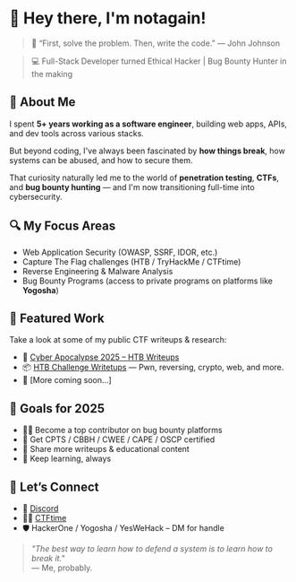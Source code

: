 # 👋 Hey there, I'm notagain!

> 💬 “First, solve the problem. Then, write the code.” — John Johnson  

> 💻 Full-Stack Developer turned Ethical Hacker | Bug Bounty Hunter in the making

## 🧭 About Me

I spent **5+ years working as a software engineer**, building web apps, APIs, and dev tools across various stacks.  

But beyond coding, I've always been fascinated by **how things break**, how systems can be abused, and how to secure them.  

That curiosity naturally led me to the world of **penetration testing**, **CTFs**, and **bug bounty hunting** — and I'm now transitioning full-time into cybersecurity.

## 🔍 My Focus Areas

- Web Application Security (OWASP, SSRF, IDOR, etc.)
- Capture The Flag challenges (HTB / TryHackMe / CTFtime)
- Reverse Engineering & Malware Analysis
- Bug Bounty Programs (access to private programs on platforms like **Yogosha**)

## 📂 Featured Work

Take a look at some of my public CTF writeups & research:

- 🎯 [Cyber Apocalypse 2025 – HTB Writeups](https://github.com/notagain-pwn/hackthebox/tree/main/CTF/Cyber%20Apocalypse%202025)
- 📦 [HTB Challenge Writetups](https://github.com/notagain-pwn/hackthebox/tree/main/Challenges/README.md) — Pwn, reversing, crypto, web, and more.
- 🚀 [More coming soon...]

## 🎯 Goals for 2025

- 🏴‍☠️ Become a top contributor on bug bounty platforms
- 🔐 Get CPTS / CBBH / CWEE / CAPE / OSCP certified
- 🎤 Share more writeups & educational content
- 🧠 Keep learning, always

## 🤝 Let’s Connect

- 💼 [Discord](https://www.discord.com/users/891672177433268244)
- 🧑‍💻 [CTFtime](https://ctftime.org/user/222223)
- 🛡️ HackerOne / Yogosha / YesWeHack – DM for handle

> _"The best way to learn how to defend a system is to learn how to break it."_  
> — Me, probably.
